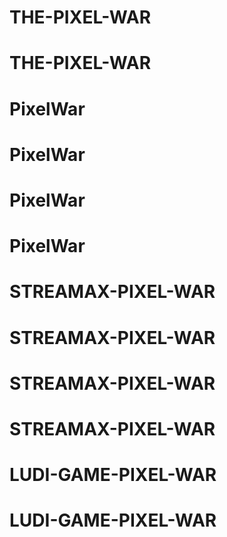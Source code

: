 # THE-PIXEL-WAR
# THE-PIXEL-WAR
# PixelWar
# PixelWar
# PixelWar
# PixelWar
# STREAMAX-PIXEL-WAR
# STREAMAX-PIXEL-WAR
# STREAMAX-PIXEL-WAR
# STREAMAX-PIXEL-WAR
# LUDI-GAME-PIXEL-WAR
# LUDI-GAME-PIXEL-WAR
